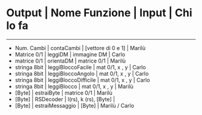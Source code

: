 # Output		| Nome Funzione			| Input					| Chi lo fa
---

+ Num. Cambi	| contaCambi			| [vettore di 0 e 1]	| Marilù
+ Matrice 0/1	| leggiDM				| immagine DM 			| Carlo
+ matrice 0/1	| orientaDM				| matrice 0/1			| Marilù
+ stringa 8bit	| leggiBloccoFacile		| mat 0/1, x , y 		| Carlo
+ stringa 8bit	| leggiBloccoAngolo		| mat 0/1, x , y 		| Carlo
+ stringa 8bit	| leggiBloccoDifficile	| mat 0/1, x , y 		| Carlo
+ stringa 8bit	| leggiBlocco			| mat 0/1, x , y 		| Marilù
+ [Byte]		| estraiByte			| matrice 0/1			| Marilù
+ [Byte]		| RSDecoder 			| l(rs), k (rs), [Byte] | 
+ [Byte]		| estraiMessaggio 		| [Byte]				| Marilù / Carlo